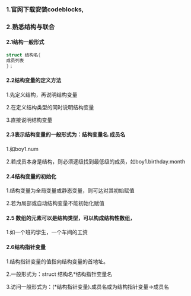 ### 1.官网下载安装codeblocks,

### 2.熟悉结构与联合

#### 2.1结构一般形式

```c
struct 结构名{
成员列表
}；
```

#### 2.2结构变量的定义方法

1.先定义结构，再说明结构变量

2.在定义结构类型的同时说明结构变量

3.直接说明结构变量

#### 2.3表示结构变量的一般形式为：结构变量名.成员名

1.如boy1.num

2.若成员本身是结构，则必须逐级找到最低级的成员，如boy1.birthday.month

#### 2.4结构变量的初始化

1.结构变量为全局变量或静态变量，则可达对其初始赋值

2.若为局部或自动结构变量不能初始化赋值

#### 2.5 数组的元素可以是结构类型，可以构成结构性数组，

1.如一个班的学生，一个车间的工资

#### 2.6结构指针变量

1.结构指针变量的值指向结构变量的首地址。

2.一般形式为：struct 结构名*结构指针变量名

3.访问一般形式为：(*结构指针变量).成员名或为结构指针变量->成员名